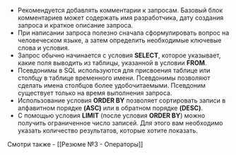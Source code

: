 
- Рекомендуется добавлять комментарии к запросам. Базовый блок комментариев может содержать имя разработчика, дату создания запроса и краткое описание запроса.
- При написании запроса полезно сначала сформулировать вопрос на человеческом языке, а затем определить необходимые ключевые слова и условия.
- Запрос обычно начинается с условия **SELECT**, которое указывает, какие поля выводить из таблицы, указанной в условии **FROM**.
- Псевдонимы в SQL используются для присвоения таблице или столбцу в таблице временного имени. Псевдонимы позволяют сделать имена столбцов более удобочитаемыми. Псевдоним существует только на время выполнения запроса.
- Использование условия **ORDER BY** позволяет сортировать записи в алфавитном порядке **(ASC)** или в обратном порядке **(DESC)**.
- С помощью условия **LIMIT** (после условия **ORDER BY**) можно получить ограниченное число записей. Для этого вам необходимо указать количество результатов, которые хотите показать.

Смотри также - [[Резюме №3 - Операторы]]
